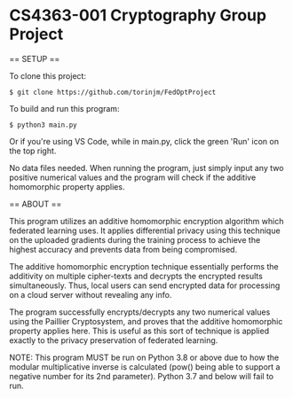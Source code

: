 # CS4363-001 Cryptography Group Project

== SETUP ==

To clone this project:

	$ git clone https://github.com/torinjm/FedOptProject

To build and run this program:

	$ python3 main.py

Or if you're using VS Code, while in main.py, click the green 'Run' icon on the top right.

No data files needed. When running the program, just simply input any two positive numerical values and the program will check if the additive homomorphic property applies.

== ABOUT ==

This program utilizes an additive homomorphic encryption algorithm which federated learning uses. It applies differential privacy using this technique on the uploaded gradients during the training process to achieve the highest accuracy and prevents data from being compromised.

The additive homomorphic encryption technique essentially performs the additivity on multiple cipher-texts and decrypts the encrypted results simultaneously. Thus, local users can send encrypted data for processing on a cloud server without revealing any info.

The program successfully encrypts/decrypts any two numerical values using the Paillier Cryptosystem, and proves that the additive homomorphic property applies here. This is useful as this sort of technique is applied exactly to the privacy preservation of federated learning.

NOTE: This program MUST be run on Python 3.8 or above due to how the modular multiplicative inverse is calculated (pow() being able to support a negative number for its 2nd parameter). Python 3.7 and below will fail to run.
